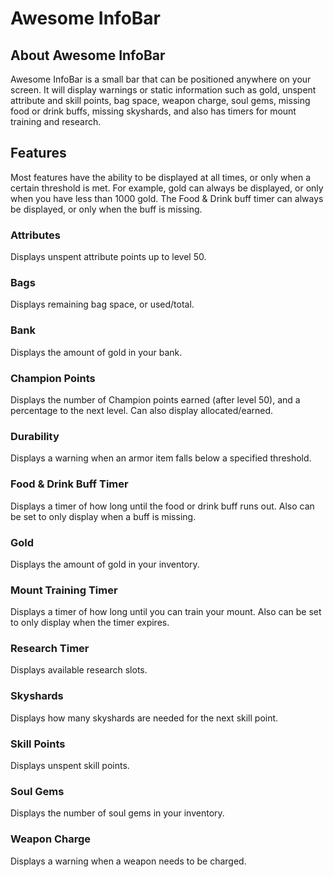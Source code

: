 # Awesome InfoBar

## About Awesome InfoBar
Awesome InfoBar is a small bar that can be positioned anywhere on your screen.  It will display warnings or static information such as gold, unspent attribute and skill points, bag space, weapon charge, soul gems, missing food or drink buffs, missing skyshards, and also has timers for mount training and research.

## Features
Most features have the ability to be displayed at all times, or only when a certain threshold is met.  For example, gold can always be displayed, or only when you have less than 1000 gold.  The Food & Drink buff timer can always be displayed, or only when the buff is missing.

### Attributes
Displays unspent attribute points up to level 50.

### Bags
Displays remaining bag space, or used/total.

### Bank
Displays the amount of gold in your bank.

### Champion Points
Displays the number of Champion points earned (after level 50), and a percentage to the next level.  Can also display allocated/earned.

### Durability
Displays a warning when an armor item falls below a specified threshold.

### Food & Drink Buff Timer
Displays a timer of how long until the food or drink buff runs out.  Also can be set to only display when a buff is missing.

### Gold
Displays the amount of gold in your inventory.

### Mount Training Timer
Displays a timer of how long until you can train your mount.  Also can be set to only display when the timer expires.

### Research Timer
Displays available research slots.

### Skyshards
Displays how many skyshards are needed for the next skill point.

### Skill Points
Displays unspent skill points.

### Soul Gems
Displays the number of soul gems in your inventory.

### Weapon Charge
Displays a warning when a weapon needs to be charged.
